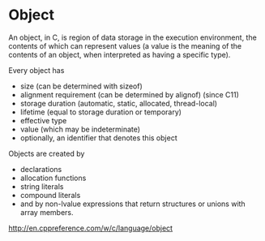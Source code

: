 # Object

An object, in C, is region of data storage in the execution environment, the contents of which can represent values (a value is the meaning of the contents of an object, when interpreted as having a specific type).

Every object has
- size (can be determined with sizeof)
- alignment requirement (can be determined by alignof) (since C11)
- storage duration (automatic, static, allocated, thread-local)
- lifetime (equal to storage duration or temporary)
- effective type
- value (which may be indeterminate)
- optionally, an identifier that denotes this object

Objects are created by 
- declarations
- allocation functions
- string literals
- compound literals
- and by non-lvalue expressions that return structures or unions with array members.

http://en.cppreference.com/w/c/language/object
